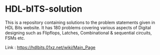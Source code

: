 # HDL-bITS-solution

This is a repository containing solutions to the problem statements given in HDL Bits website. It has 180 problems covering various aspects of Digital designing such as Flipflops, Latches, Combinational & sequential circuits, FSMs etc.

Link : https://hdlbits.01xz.net/wiki/Main_Page
